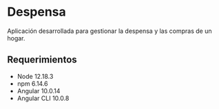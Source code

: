 # Despensa

Aplicación desarrollada para gestionar la despensa y las compras de un hogar.

## Requerimientos
+ Node 12.18.3
+ npm 6.14.6
+ Angular 10.0.14
+ Angular CLI 10.0.8


